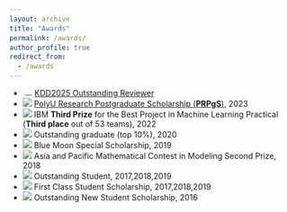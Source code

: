 ```yaml
---
layout: archive
title: "Awards"
permalink: /awards/
author_profile: true
redirect_from:
  - /awards
---
```


+ <img src='/images/KDD2025.png' style='width: 1.2em;'> [KDD2025 Outstanding Reviewer](https://kdd2025.kdd.org/research-track-program-committee/)
+ <img src='/images/polyu_logo.png' style='width: 1.2em;'> [PolyU Research Postgraduate Scholarship (**PRPgS**)](https://www.polyu.edu.hk/comp/study/research-postgraduate-programme/phd-and-mphil-in-computing/), 2023
+ <img src='/images/uoe_log.png' style='width: 1.2em;'> IBM **Third Prize** for the Best Project in Machine Learning Practical (**Third place** out of 53 teams), 2022
+ <img src='/images/whu_logo.png' style='width: 1.2em;'> Outstanding graduate (top 10%), 2020
+ <img src='/images/whu_logo.png' style='width: 1.2em;'> Blue Moon Special Scholarship, 2019
+ <img src='/images/whu_logo.png' style='width: 1.2em;'> Asia and Pacific Mathematical Contest in Modeling Second Prize, 2018
+ <img src='/images/whu_logo.png' style='width: 1.2em;'> Outstanding Student, 2017,2018,2019
+ <img src='/images/whu_logo.png' style='width: 1.2em;'> First Class Student Scholarship, 2017,2018,2019
+ <img src='/images/whu_logo.png' style='width: 1.2em;'> Outstanding New Student Scholarship, 2016 



